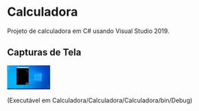 # Calculadora
Projeto de calculadora em C# usando Visual Studio 2019.

## Capturas de Tela

<img src="https://github.com/niccampanelli/Calculadora/blob/master/assets/Captura%20de%20tela%202021-04-01%20044930.png" width='100vh'></img>

(Executável em Calculadora/Calculadora/Calculadora/bin/Debug)
